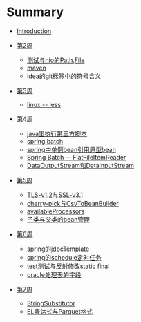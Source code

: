 # Summary

* [Introduction](README.md)

* [第2周]()
  * [测试与nio的Path,File](2week/4_19/index.md)
  * [maven](2week/4_20/index.md)
  * [idea的git标签中的符号含义](2week/4_22/index.md)
* [第3周]()
  * [linux -- less](3week/4_27/index.md)
* [第4周]()
  * [java里执行第三方脚本](4week/5_3/index.md)
  * [spring batch](4week/5_4/index.md)
  * [spring中单例bean引用原型bean](4week/5_5/index.md)
  * [Spring Batch -- FlatFileItemReader](4week/5_6/index.md)
  * [DataOutputStream和DataInputStream](4week/5_7/index.md)
* [第5周]()
  * [TLS-v1.2与SSL-v3.1](5week/5_9/index.md)
  * [cherry-pick与CsvToBeanBuilder](5week/5_10/index.md)
  * [availableProcessors](5week/5_11/index.md)
  * [子类与父类的bean管理](5week/5_13/index.md)
* [第6周]()
  * [spring的jdbcTemplate](6week/5_17/index.md)
  * [spring的schedule定时任务](6week/5_18/index.md)
  * [test测试与反射修改static final](6week/5_19/index.md)
  * [oracle处理表的字段](6week/5_20/index.md)
* [第7周]()
  * [StringSubstitutor](7week/5_25/index.md)
  * [EL表达式与Parquet格式](7week/5_27/index.md)